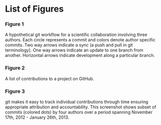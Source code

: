 
# List of Figures


### Figure 1

A hypothetical git workflow for a scientific collaboration involving three authors. Each circle represents a commit and colors denote author specific commits. Two way arrows indicate a sync (a push and pull in git terminology). One way arrows indicate an update to one branch from another. Horizontal arrows indicate development along a particular branch.


### Figure 2

A list of contributions to a project on GitHub.

### Figure 3

git makes it easy to track individual contributions through time ensuring appropriate attribution and accountability. This screenshot shows subset of commits (colored dots) by four authors over a period spanning November 17th, 2012 - January 26th, 2013.
